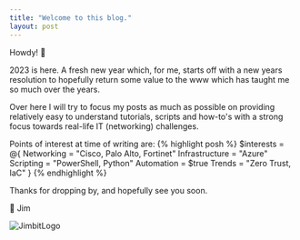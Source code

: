 ```yaml
---
title: "Welcome to this blog."
layout: post
---
```


Howdy! 🤠

2023 is here. A fresh new year which, for me, starts off with a new years resolution to hopefully return some value to the www which has taught me so much over the years.

Over here I will try to focus my posts as much as possible on providing relatively easy to understand tutorials, scripts and how-to's with a strong focus towards real-life IT (networking) challenges.

Points of interest at time of writing are:
{% highlight posh %}
$interests = @{
    Networking     = "Cisco, Palo Alto, Fortinet"
    Infrastructure = "Azure"
    Scripting      = "PowerShell, Python"
    Automation     = $true
    Trends         = "Zero Trust, IaC"
}
{% endhighlight %}

Thanks for dropping by, and hopefully see you soon.

👋 Jim

![JimbitLogo](https://github.com/jimbit-io/jimbit-io.github.io/_data/images/Jimbit-Logo-Transparant-Square-100x100.png)
